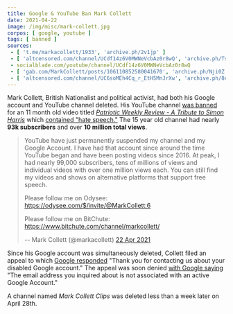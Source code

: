 ```yaml
---
title: Google & YouTube Ban Mark Collett
date: 2021-04-22
image: /img/misc/mark-collett.jpg
corpos: [ google, youtube ]
tags: [ banned ]
sources:
 - [ 't.me/markacollett/1933', 'archive.ph/2v1jp' ]
 - [ 'altcensored.com/channel/UCdf14z6V0MWNeVcbAz0r8wQ', 'archive.ph/TsV2i' ]
 - socialblade.com/youtube/channel/UCdf14z6V0MWNeVcbAz0r8wQ
 - [ 'gab.com/MarkCollett/posts/106110852580041670', 'archive.ph/Nji0Z' ]
 - [ 'altcensored.com/channel/UC6soMEh4Cq_r_EtH5MnJrXw', 'archive.ph/8eugo' ]
---
```


Mark Collett, British Nationalist and political activist, had both his Google
account and YouTube channel deleted. His YouTube channel [was
banned](ban-notice.png) for an 11 month old video titled [_Patriotic Weekly
Review - A Tribute to Simon
Harris_](https://www.bitchute.com/video/XSKL4ixxIuLp/) which [contained "hate
speech."](removal-notice.png) The 15 year old channel had nearly **93k
subscribers** and over **10 million total views**.

> YouTube have just permanently suspended my channel and my Google Account. I
> have had that account since around the time YouTube began and have been
> posting videos since 2016. At peak, I had nearly 99,000 subscribers, tens of
> millions of views and individual videos with over one million views each.
> You can still find my videos and shows on alternative platforms that support
> free speech.
>
> Please follow me on Odysee: https://odysee.com/$/invite/@MarkCollett:6
>
> Please follow me on BitChute: https://www.bitchute.com/channel/markcollett/
>
> -- Mark Collett (@markacollett) [22 Apr 2021](https://archive.ph/2v1jp#selection-113.0-115.89)

Since his Google account was simultaneously deleted, Collett filed an appeal to
which [Google responded](google-appeal.png) "Thank you for contacting us about
your disabled Google account." The appeal was soon denied [with Google
saying](google-appeal-denied.png) "The email address you inquired about is not
associated with an active Google Account."

A channel named _Mark Collett Clips_ was deleted less than a week later on
April 28th.
